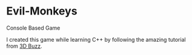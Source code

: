 # Evil-Monkeys
Console Based Game

I created this game while learning C++ by following the amazing tutorial from [3D Buzz](https://www.3dbuzz.com/).